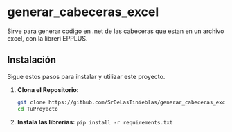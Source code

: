 # generar_cabeceras_excel 
Sirve para generar codigo en .net de las cabeceras que estan en un archivo excel, con la libreri EPPLUS.

## Instalación

Sigue estos pasos para instalar y utilizar este proyecto.
1. **Clona el Repositorio:**
   ```bash
   git clone https://github.com/SrDeLasTinieblas/generar_cabeceras_excel.git
   cd TuProyecto

2. **Instala las librerias:**
```pip install -r requirements.txt```


